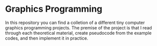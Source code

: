 # Graphics Programming
In this repository you can find a colletion of a different tiny computer graphics programming projects. The premise of the project is that I read through each theoretical material, create pseudocode from the example codes, and then implement it in practice.
